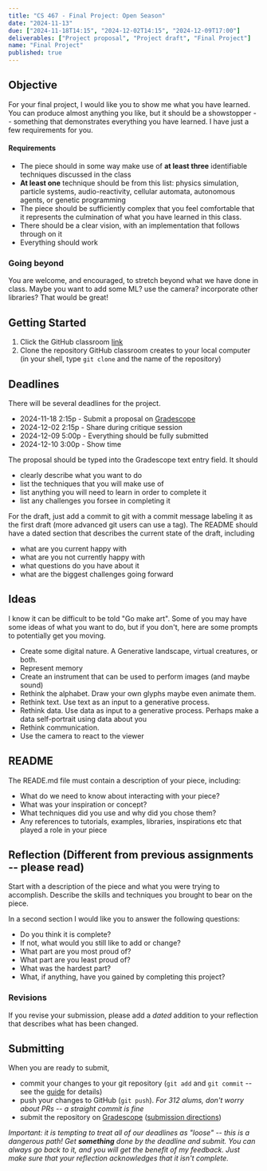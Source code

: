 ```yaml
---
title: "CS 467 - Final Project: Open Season"
date: "2024-11-13"
due: ["2024-11-18T14:15", "2024-12-02T14:15", "2024-12-09T17:00"]
deliverables: ["Project proposal", "Project draft", "Final Project"]
name: "Final Project"
published: true
---
```


## Objective

For your final project, I would like you to show me what you have learned. You can produce almost anything you like, but it should be a showstopper -- something that demonstrates everything you have learned. I have just a few requirements for you.

#### Requirements

- The piece should in some way make use of **at least three** identifiable techniques discussed in the class
- **At least one** technique should be from this list: physics simulation, particle systems, audio-reactivity, cellular automata, autonomous agents, or genetic programming
- The piece should be sufficiently complex that you feel comfortable that it represents the culmination of what you have learned in this class.
- There should be a clear vision, with an implementation that follows through on it
- Everything should work

### Going beyond

You are welcome, and encouraged, to stretch beyond what we have done in class. Maybe you want to add some ML? use the camera? incorporate other libraries? That would be great!

## Getting Started

1. Click the GitHub classroom [link](https://classroom.github.com/a/bpCU668e)
1. Clone the repository GitHub classroom creates to your local computer (in your shell, type `git clone` and the name of the repository)

## Deadlines

There will be several deadlines for the project.

- 2024-11-18 2:15p - Submit a proposal on [Gradescope](https://www.gradescope.com/courses/873354/assignments/5318577)
- 2024-12-02 2:15p - Share during critique session
- 2024-12-09 5:00p - Everything should be fully submitted
- 2024-12-10 3:00p - Show time

The proposal should be typed into the Gradescope text entry field. It should

- clearly describe what you want to do
- list the techniques that you will make use of
- list anything you will need to learn in order to complete it
- list any challenges you forsee in completing it

For the draft, just add a commit to git with a commit message labeling it as the first draft (more advanced git users can use a tag). The README should have a dated section that describes the current state of the draft, including

- what are you current happy with
- what are you not currently happy with
- what questions do you have about it
- what are the biggest challenges going forward

## Ideas

I know it can be difficult to be told "Go make art". Some of you may have some ideas of what you want to do, but if you don't, here are some prompts to potentially get you moving.

- Create some digital nature. A Generative landscape, virtual creatures, or both.
- Represent memory
- Create an instrument that can be used to perform images (and maybe sound)
- Rethink the alphabet. Draw your own glyphs maybe even animate them.
- Rethink text. Use text as an input to a generative process.
- Rethink data. Use data as input to a generative process. Perhaps make a data self-portrait using data about you
- Rethink communication.
- Use the camera to react to the viewer

## README

The READE.md file must contain a description of your piece, including:

- What do we need to know about interacting with your piece?
- What was your inspiration or concept?
- What techniques did you use and why did you chose them?
- Any references to tutorials, examples, libraries, inspirations etc that played a role in your piece

## Reflection (Different from previous assignments -- please read)

Start with a description of the piece and what you were trying to accomplish. Describe the skills and techniques you brought to bear on the piece.

In a second section I would like you to answer the following questions:

- Do you think it is complete?
- If not, what would you still like to add or change?
- What part are you most proud of?
- What part are you least proud of?
- What was the hardest part?
- What, if anything, have you gained by completing this project?

### Revisions

If you revise your submission, please add a _dated_ addition to your reflection that describes what has been changed.

## Submitting

When you are ready to submit,

- commit your changes to your git repository (`git add` and `git commit` -- see the [guide](../resources/git) for details)
- push your changes to GitHub (`git push`). _For 312 alums, don't worry about PRs -- a straight commit is fine_
- submit the repository on [Gradescope](https://www.gradescope.com/courses/873354/assignments/5320308) ([submission directions](../resources/gradescope))

_Important: it is tempting to treat all of our deadlines as "loose" -- this is a dangerous path! Get **something** done by the deadline and submit. You can always go back to it, and you will get the benefit of my feedback. Just make sure that your reflection acknowledges that it isn't complete._
